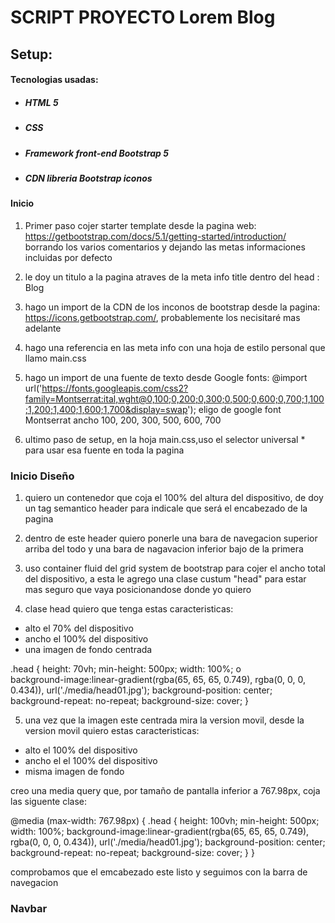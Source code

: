 # SCRIPT PROYECTO Lorem Blog 
## Setup: 

#### Tecnologias usadas: 
- ##### HTML 5 
- ##### CSS 
- ##### Framework front-end Bootstrap 5 
- ##### CDN libreria Bootstrap iconos

#### Inicio

1. Primer paso cojer starter template desde la pagina web: https://getbootstrap.com/docs/5.1/getting-started/introduction/ borrando los varios comentarios y dejando las metas informaciones incluidas por defecto 

2. le doy un titulo a la pagina atraves de la meta info title dentro del head : Blog

3. hago un import de la CDN de los inconos de bootstrap desde la pagina: https://icons.getbootstrap.com/, probablemente los necisitaré mas adelante 

4. hago una referencia en las meta info con una hoja de estilo personal que llamo main.css

5. hago un import de una fuente de texto desde Google fonts: @import url('https://fonts.googleapis.com/css2?family=Montserrat:ital,wght@0,100;0,200;0,300;0,500;0,600;0,700;1,100;1,200;1,400;1,600;1,700&display=swap');
eligo de google font Montserrat ancho 100, 200, 300, 500, 600, 700

6. ultimo paso de setup, en la hoja main.css,uso el selector universal * para usar esa fuente en toda la pagina 

### Inicio Diseño 

1. quiero un contenedor que coja el 100% del altura del dispositivo, de doy un tag semantico header para indicale que será el encabezado de la pagina 

2. dentro de este header quiero ponerle una bara de navegacion superior arriba del todo y una bara de nagavacion inferior bajo de la primera 

3. uso container fluid del grid system de bootstrap para cojer el ancho total del dispositivo, a esta le agrego una clase custum "head" para estar mas seguro que vaya posicionandose donde yo quiero 

4. clase head quiero que tenga estas caracteristicas:
* alto el 70% del dispositivo 
* ancho el 100% del dispositivo 
* una imagen de fondo centrada 

.head {
  height: 70vh; 
  min-height: 500px; 
  width: 100%; o  
  background-image:linear-gradient(rgba(65, 65, 65, 0.749), rgba(0, 0, 0, 0.434)), url('./media/head01.jpg'); 
  background-position: center;
  background-repeat: no-repeat;
  background-size: cover;
}

5. una vez que la imagen este centrada mira la version movil, desde la version movil quiero estas caracteristicas: 
* alto el 100% del dispositivo 
* ancho el el 100% del dispositivo 
* misma imagen de fondo 

creo una media query que, por tamaño de pantalla inferior a 767.98px, coja las siguente clase: 

@media (max-width: 767.98px) {
  .head {
    height: 100vh;
    min-height: 500px;
    width: 100%;
    background-image:linear-gradient(rgba(65, 65, 65, 0.749), rgba(0, 0, 0, 0.434)), url('./media/head01.jpg');
    background-position: center;
    background-repeat: no-repeat;
    background-size: cover;
  }
}

comprobamos que el emcabezado este listo y seguimos con la barra de navegacion 


### Navbar 


 


